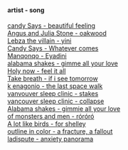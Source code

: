 #### artist - song

[candy Says - beautiful feeling](https://m.youtube.com/watch?v=m0ffXI1kBvs)          
[Angus and Julia Stone - oakwood](https://open.spotify.com/track/56pzJgbvkQyD0uOvL5mHKB)        
[Lebza the villain - yini](https://m.youtube.com/watch?v=2pxZ-BOZ-gg)    
[Candy Says - Whatever comes](https://m.youtube.com/watch?v=Sj8vCtasJxg)     
[Manqonqo - Eyadini](https://m.youtube.com/watch?v=FcZ9oKhG-0A)    
[alabama shakes - gimme all your love](https://m.youtube.com/watch?v=_sNNTpORtDQ)     
[Holy now - feel it all](https://m.youtube.com/watch?v=fD-PZM7vjAU)        
[Take breath - if i see tomorrow](https://m.youtube.com/watch?v=t5ApKHUBgNw)        
[k enagonio - the last space walk]()      
[vanvouver sleep clinic - stakes]()     
[vancouver sleep clinic - collapse]()     
[Alabama shakes - gimmie all your love]()     
[of monsters and men - róróró]()     
[A lot like birds - for shelley]()     
[outline in color - a fracture, a fallout]()     
[ladispute - anxiety panorama]()     

